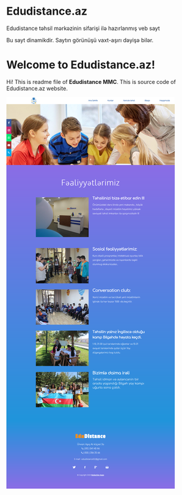 # Edudistance.az
Edudistance təhsil mərkəzinin sifarişi ilə hazırlanmış veb sayt

Bu sayt dinamikdir. Saytın görünüşü vaxt-aşırı dəyişə bilər.

# Welcome to Edudistance.az!

Hi! This is readme file of **Edudistance MMC**. This is source code of Edudistance.az website.

![Upper.az site srceenshot image](https://raw.githubusercontent.com/azer1ghost/Edudistance/master/screencapture.png)
